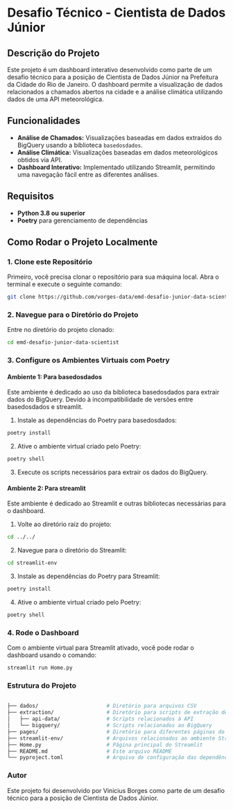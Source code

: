 # Desafio Técnico - Cientista de Dados Júnior

## Descrição do Projeto

Este projeto é um dashboard interativo desenvolvido como parte de um desafio técnico para a posição de Cientista de Dados Júnior na Prefeitura da Cidade do Rio de Janeiro. O dashboard permite a visualização de dados relacionados a chamados abertos na cidade e a análise climática utilizando dados de uma API meteorológica.

## Funcionalidades

- **Análise de Chamados:** Visualizações baseadas em dados extraídos do BigQuery usando a biblioteca `basedosdados`.
- **Análise Climática:** Visualizações baseadas em dados meteorológicos obtidos via API.
- **Dashboard Interativo:** Implementado utilizando Streamlit, permitindo uma navegação fácil entre as diferentes análises.

## Requisitos

- **Python 3.8 ou superior**
- **Poetry** para gerenciamento de dependências

## Como Rodar o Projeto Localmente

### 1. Clone este Repositório

Primeiro, você precisa clonar o repositório para sua máquina local. Abra o terminal e execute o seguinte comando:

```bash
git clone https://github.com/vorges-data/emd-desafio-junior-data-scientist.git
```

### 2. Navegue para o Diretório do Projeto
Entre no diretório do projeto clonado:
```bash
cd emd-desafio-junior-data-scientist
```

### 3. Configure os Ambientes Virtuais com Poetry
#### Ambiente 1: Para basedosdados
Este ambiente é dedicado ao uso da biblioteca basedosdados para extrair dados do BigQuery. Devido à incompatibilidade de versões entre basedosdados e streamlit.

1. Instale as dependências do Poetry para basedosdados:
```bash
poetry install
```

2. Ative o ambiente virtual criado pelo Poetry:
```bash
poetry shell
```

3. Execute os scripts necessários para extrair os dados do BigQuery.

#### Ambiente 2: Para streamlit
Este ambiente é dedicado ao Streamlit e outras bibliotecas necessárias para o dashboard.

1. Volte ao diretório raiz do projeto:
```bash
cd ../../
```

2. Navegue para o diretório do Streamlit:
```bash
cd streamlit-env
```

3. Instale as dependências do Poetry para Streamlit:
```bash
poetry install
```

4. Ative o ambiente virtual criado pelo Poetry:
```bash
poetry shell
```

### 4. Rode o Dashboard
Com o ambiente virtual para Streamlit ativado, você pode rodar o dashboard usando o comando:
```bash
streamlit run Home.py
```

### Estrutura do Projeto
```bash

├── dados/                      # Diretório para arquivos CSV
├── extraction/                 # Diretório para scripts de extração de dados
│   ├── api-data/               # Scripts relacionados à API
│   └── bigquery/               # Scripts relacionados ao BigQuery
├── pages/                      # Diretório para diferentes páginas do Streamlit
├── streamlit-env/              # Arquivos relacionados ao ambiente Streamlit
├── Home.py                     # Página principal do Streamlit
├── README.md                   # Este arquivo README
└── pyproject.toml              # Arquivo de configuração das dependências
```

### Autor
Este projeto foi desenvolvido por Vinicius Borges como parte de um desafio técnico para a posição de Cientista de Dados Júnior.

